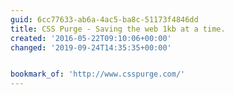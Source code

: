 ```yaml
---
guid: 6cc77633-ab6a-4ac5-ba8c-51173f4846dd
title: CSS Purge - Saving the web 1kb at a time.
created: '2016-05-22T09:10:06+00:00'
changed: '2019-09-24T14:35:35+00:00'


bookmark_of: 'http://www.csspurge.com/'
---
```





